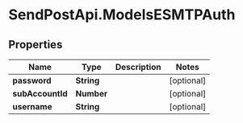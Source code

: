 # SendPostApi.ModelsESMTPAuth

## Properties
Name | Type | Description | Notes
------------ | ------------- | ------------- | -------------
**password** | **String** |  | [optional] 
**subAccountId** | **Number** |  | [optional] 
**username** | **String** |  | [optional] 


